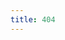 ```yaml
---
title: 404
---
```


<body>
    <script type="text/javascript" src="http://www.qq.com/404/search_children.js?edition=small" charset="utf-8"></script>
</body>

